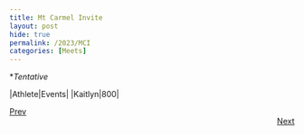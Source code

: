 ```yaml
---
title: Mt Carmel Invite
layout: post
hide: true
permalink: /2023/MCI
categories: [Meets]
---
```


**Tentative*

|Athlete|Events|
|Kaitlyn|800|

<div style="text-align: left"> <a href="{{site.baseurl}}/2023/FR">Prev</a></div> 
<div style="text-align: right"> <a href="{{site.baseurl}}/2023/DN">Next</a></div>
